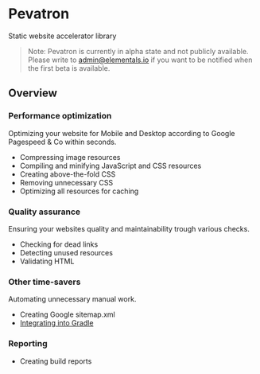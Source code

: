 # Pevatron
Static website accelerator library

> Note: Pevatron is currently in alpha state and not publicly available. Please write to admin@elementals.io if you want to be notified when the first beta is available.

## Overview
### Performance optimization
Optimizing your website for Mobile and Desktop according to Google Pagespeed & Co within seconds.

* Compressing image resources
* Compiling and minifying JavaScript and CSS resources
* Creating above-the-fold CSS
* Removing unnecessary CSS
* Optimizing all resources for caching

### Quality assurance
Ensuring your websites quality and maintainability trough various checks.

* Checking for dead links
* Detecting unused resources
* Validating HTML

### Other time-savers
Automating unnecessary manual work.

* Creating Google sitemap.xml
* [Integrating into Gradle](https://github.com/elementals-io/pevatron-gradle)

### Reporting

* Creating build reports
